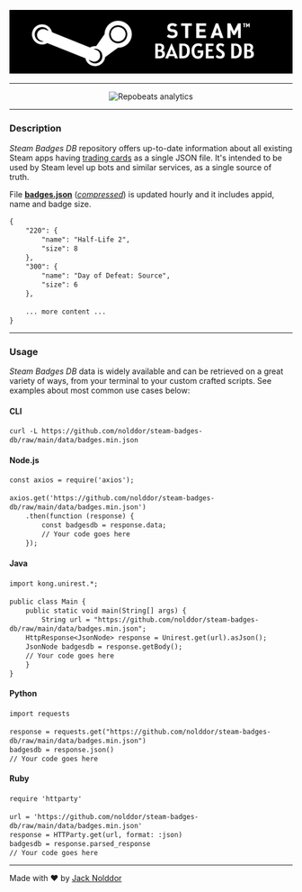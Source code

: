 <div align="center">

![Steam Badges DB](https://github.com/nolddor/steam-badges-db/raw/main/resources/banner.png "Steam Badges DB logo")

</div>

---

<div align="center">

![Repobeats analytics](https://repobeats.axiom.co/api/embed/172037d379e6f08cdcefa56905abf10a8ab8b5f2.svg "Repobeats analytics image")

</div>

---
### Description

_Steam Badges DB_ repository offers up-to-date information about all existing Steam apps having [trading cards](https://steamcommunity.com/tradingcards) as a single JSON file. It's intended to be used by Steam level up bots and similar services, as a single source of truth.

File **[badges.json](https://github.com/nolddor/steam-badges-db/raw/main/data/badges.json)** (_[compressed](https://github.com/nolddor/steam-badges-db/raw/main/data/badges.min.json)_) is updated hourly and it includes appid, name and badge size.
```
{
    "220": {
        "name": "Half-Life 2",
        "size": 8
    },
    "300": {
        "name": "Day of Defeat: Source",
        "size": 6
    },

    ... more content ...
}
```

---
### Usage

_Steam Badges DB_ data is widely available and can be retrieved on a great variety of ways, from your terminal to your custom crafted scripts. See examples about most common use cases below:

#### CLI
```
curl -L https://github.com/nolddor/steam-badges-db/raw/main/data/badges.min.json
```

#### Node.js
```
const axios = require('axios');

axios.get('https://github.com/nolddor/steam-badges-db/raw/main/data/badges.min.json')
    .then(function (response) {
        const badgesdb = response.data;
        // Your code goes here
    });
```

#### Java
```
import kong.unirest.*;

public class Main {
    public static void main(String[] args) {
        String url = "https://github.com/nolddor/steam-badges-db/raw/main/data/badges.min.json";
	HttpResponse<JsonNode> response = Unirest.get(url).asJson();
	JsonNode badgesdb = response.getBody();
	// Your code goes here
    }
}
```

#### Python
```
import requests

response = requests.get("https://github.com/nolddor/steam-badges-db/raw/main/data/badges.min.json")
badgesdb = response.json()
// Your code goes here
```

#### Ruby
```
require 'httparty'

url = 'https://github.com/nolddor/steam-badges-db/raw/main/data/badges.min.json'
response = HTTParty.get(url, format: :json)
badgesdb = response.parsed_response
// Your code goes here
```

---
Made with :heart: by [Jack Nolddor](https://steamcommunity.com/id/nolddor)
